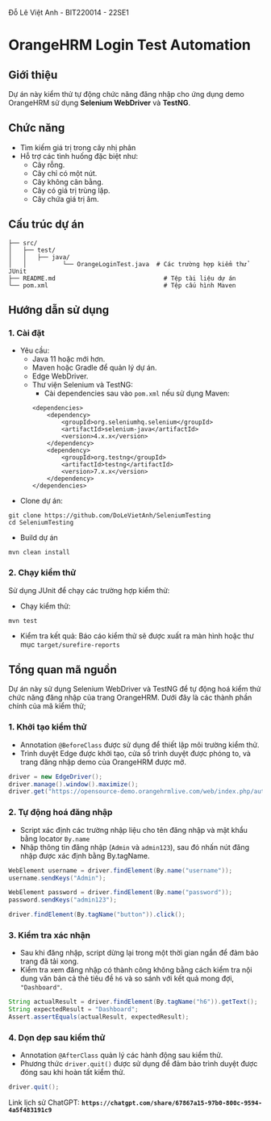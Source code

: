Đỗ Lê Việt Anh - BIT220014 - 22SE1

# OrangeHRM Login Test Automation
## Giới thiệu
Dự án này kiểm thử tự động chức năng đăng nhập cho ứng dụng demo OrangeHRM sử dụng **Selenium WebDriver** và **TestNG**.

## Chức năng
- Tìm kiếm giá trị trong cây nhị phân
- Hỗ trợ các tình huống đặc biệt như:
    - Cây rỗng.
    - Cây chỉ có một nút.
    - Cây không cân bằng.
    - Cây có giá trị trùng lặp.
    - Cây chứa giá trị âm.

## Cấu trúc dự án

    ├── src/
    │   ├── test/
    │   │   ├── java/
    │   │          └── OrangeLoginTest.java  # Các trường hợp kiểm thử JUnit
    ├── README.md                              # Tệp tài liệu dự án
    └── pom.xml                                # Tệp cấu hình Maven

## Hướng dẫn sử dụng
### 1. Cài đặt
- Yêu cầu: 
    - Java 11 hoặc mới hơn.
    - Maven hoặc Gradle để quản lý dự án.
    - Edge WebDriver.
    - Thư viện Selenium và TestNG:
        - Cài dependencies sau vào ``pom.xml`` nếu sử dụng Maven: 
        ```
        <dependencies>
            <dependency>
                <groupId>org.seleniumhq.selenium</groupId>
                <artifactId>selenium-java</artifactId>
                <version>4.x.x</version>
            </dependency>
            <dependency>
                <groupId>org.testng</groupId>
                <artifactId>testng</artifactId>
                <version>7.x.x</version>
            </dependency>
        </dependencies>
        ```
- Clone dự án:
``` 
git clone https://github.com/DoLeVietAnh/SeleniumTesting
cd SeleniumTesting
```
- Build dự án
```
mvn clean install
```

### 2. Chạy kiểm thử
Sử dụng JUnit để chạy các trường hợp kiểm thử:
- Chạy kiểm thử:
```
mvn test
```

- Kiểm tra kết quả: Báo cáo kiểm thử sẽ được xuất ra màn hình hoặc thư mục ```target/surefire-reports```

## Tổng quan mã nguồn
Dự án này sử dụng Selenium WebDriver và TestNG để tự động hoá kiểm thử chức năng đăng nhập của trang OrangeHRM. Dưới đây là các thành phần chính của mã kiểm thử;
### 1. Khởi tạo kiểm thử
- Annotation ``@BeforeClass`` được sử dụng để thiết lập môi trường kiểm thử.
- Trình duyệt Edge được khởi tạo, cửa sổ trình duyệt được phóng to, và trang đăng nhập demo của OrangeHRM được mở.
```java
driver = new EdgeDriver();
driver.manage().window().maximize();
driver.get("https://opensource-demo.orangehrmlive.com/web/index.php/auth/login");
```
### 2. Tự động hoá đăng nhập
- Script xác định các trường nhập liệu cho tên đăng nhập và mật khẩu bằng locator ``By.name``
- Nhập thông tin đăng nhập (``Admin`` và ``admin123``), sau đó nhấn nút đăng nhập được xác định bằng By.tagName.
```java
WebElement username = driver.findElement(By.name("username"));
username.sendKeys("Admin");

WebElement password = driver.findElement(By.name("password"));
password.sendKeys("admin123");

driver.findElement(By.tagName("button")).click();
```

### 3. Kiểm tra xác nhận
- Sau khi đăng nhập, script dừng lại trong một thời gian ngắn để đảm bảo trang đã tải xong.
- Kiểm tra xem đăng nhập có thành công không bằng cách kiểm tra nội dung văn bản cả thẻ tiêu đề ``h6`` và so sánh với kết quả mong đợi, ``"Dashboard"``.
```java
String actualResult = driver.findElement(By.tagName("h6")).getText();
String expectedResult = "Dashboard";
Assert.assertEquals(actualResult, expectedResult);
```

### 4. Dọn dẹp sau kiểm thử
- Annotation ``@AfterClass`` quản lý các hành động sau kiểm thử.
- Phương thức ``driver.quit()`` được sử dụng để đảm bảo trình duyệt được đóng sau khi hoàn tất kiểm thử. 
```java
driver.quit();
```

Link lịch sử ChatGPT: **```https://chatgpt.com/share/67867a15-97b0-800c-9594-4a5f483191c9```**
